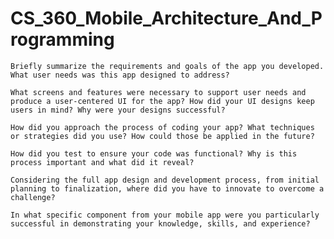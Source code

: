 # CS_360_Mobile_Architecture_And_Programming


    Briefly summarize the requirements and goals of the app you developed. What user needs was this app designed to address?
    
    What screens and features were necessary to support user needs and produce a user-centered UI for the app? How did your UI designs keep users in mind? Why were your designs successful?
    
    How did you approach the process of coding your app? What techniques or strategies did you use? How could those be applied in the future?
    
    How did you test to ensure your code was functional? Why is this process important and what did it reveal?
    
    Considering the full app design and development process, from initial planning to finalization, where did you have to innovate to overcome a challenge?
    
    In what specific component from your mobile app were you particularly successful in demonstrating your knowledge, skills, and experience?

